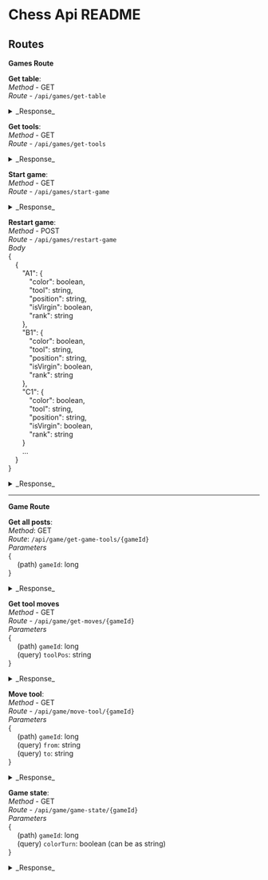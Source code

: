 # Chess Api README

## Routes

**Games Route**

**Get table**:  
_Method_ - GET  
_Route_ - `/api/games/get-table`<br />

<details>
<summary>_Response_</summary><br />
{<br />
&emsp;[<br />
&emsp;&emsp;["A1", "A2", "A3", "A4", "A5", "A6", "A7", "A8"],<br />
&emsp;&emsp;["B1", "B2", "B3", "B4", "B5", "B6", "B7", "B8"],<br />
&emsp;&emsp;["C1", "C2", "C3", "C4", "C5", "C6", "C7", "C8"],<br />
&emsp;&emsp;["D1", "D2", "D3", "D4", "D5", "D6", "D7", "D8"],<br />
&emsp;&emsp;["E1", "E2", "E3", "E4", "E5", "E6", "E7", "E8"],<br />
&emsp;&emsp;["F1", "F2", "F3", "F4", "F5", "F6", "F7", "F8"],<br />
&emsp;&emsp;["G1", "G2", "G3", "G4", "G5", "G6", "G7", "G8"],<br />
&emsp;&emsp;["H1", "H2", "H3", "H4", "H5", "H6", "H7", "H8"]<br />
&emsp;]<br />
}
</details>

**Get tools**:  
_Method_ - GET  
_Route_ - `/api/games/get-tools`<br />

<details>
<summary>_Response_</summary><br />
{<br />
&emsp;{<br />
&emsp;&emsp;"A1": {<br />
&emsp;&emsp;&emsp;"color": boolean,<br />
&emsp;&emsp;&emsp;"tool": string,<br />
&emsp;&emsp;&emsp;"position": string,<br />
&emsp;&emsp;&emsp;"isVirgin": boolean,<br />
&emsp;&emsp;&emsp;"rank": string<br />
&emsp;&emsp;},<br />
&emsp;&emsp;"B1": {<br />
&emsp;&emsp;&emsp;"color": boolean,<br />
&emsp;&emsp;&emsp;"tool": string,<br />
&emsp;&emsp;&emsp;"position": string,<br />
&emsp;&emsp;&emsp;"isVirgin": boolean,<br />
&emsp;&emsp;&emsp;"rank": string<br />
&emsp;&emsp;},<br />
&emsp;&emsp;"C1": {<br />
&emsp;&emsp;&emsp;"color": boolean,<br />
&emsp;&emsp;&emsp;"tool": string,<br />
&emsp;&emsp;&emsp;"position": string,<br />
&emsp;&emsp;&emsp;"isVirgin": boolean,<br />
&emsp;&emsp;&emsp;"rank": string<br />
&emsp;&emsp;}<br />
&emsp;&emsp;...<br />
&emsp;}<br />
}
</details>

**Start game**:  
_Method_ - GET  
_Route_ - `/api/games/start-game`<br />

<details>
<summary>_Response_</summary><br />
{<br />
&emsp;{<br />
&emsp;&emsp;"message": string,<br />
&emsp;&emsp;"gammeId" : long,<br />
&emsp;&emsp;"tools" : {<br />
&emsp;&emsp;&emsp;"A1": {<br />
&emsp;&emsp;&emsp;&emsp;"color": boolean,<br />
&emsp;&emsp;&emsp;&emsp;"tool": string,<br />
&emsp;&emsp;&emsp;&emsp;"position": string,<br />
&emsp;&emsp;&emsp;&emsp;"isVirgin": boolean,<br />
&emsp;&emsp;&emsp;&emsp;"rank": string<br />
&emsp;&emsp;&emsp;},<br />
&emsp;&emsp;&emsp;"B1": {<br />
&emsp;&emsp;&emsp;&emsp;"color": boolean,<br />
&emsp;&emsp;&emsp;&emsp;"tool": string,<br />
&emsp;&emsp;&emsp;&emsp;"position": string,<br />
&emsp;&emsp;&emsp;&emsp;"isVirgin": boolean,<br />
&emsp;&emsp;&emsp;&emsp;"rank": string<br />
&emsp;&emsp;&emsp;},<br />
&emsp;&emsp;&emsp;"C1": {<br />
&emsp;&emsp;&emsp;&emsp;"color": boolean,<br />
&emsp;&emsp;&emsp;&emsp;"tool": string,<br />
&emsp;&emsp;&emsp;&emsp;"position": string,<br />
&emsp;&emsp;&emsp;&emsp;"isVirgin": boolean,<br />
&emsp;&emsp;&emsp;&emsp;"rank": string<br />
&emsp;&emsp;&emsp;}<br />
&emsp;&emsp;&emsp;...<br />
&emsp;&emsp;}<br />
&emsp;}<br />
}
</details>

**Restart game**:  
_Method_ - POST  
_Route_ - `/api/games/restart-game`<br />
_Body_<br />
{<br />
&emsp;{<br />
&emsp;&emsp;"A1": {<br />
&emsp;&emsp;&emsp;"color": boolean,<br />
&emsp;&emsp;&emsp;"tool": string,<br />
&emsp;&emsp;&emsp;"position": string,<br />
&emsp;&emsp;&emsp;"isVirgin": boolean,<br />
&emsp;&emsp;&emsp;"rank": string<br />
&emsp;&emsp;},<br />
&emsp;&emsp;"B1": {<br />
&emsp;&emsp;&emsp;"color": boolean,<br />
&emsp;&emsp;&emsp;"tool": string,<br />
&emsp;&emsp;&emsp;"position": string,<br />
&emsp;&emsp;&emsp;"isVirgin": boolean,<br />
&emsp;&emsp;&emsp;"rank": string<br />
&emsp;&emsp;},<br />
&emsp;&emsp;"C1": {<br />
&emsp;&emsp;&emsp;"color": boolean,<br />
&emsp;&emsp;&emsp;"tool": string,<br />
&emsp;&emsp;&emsp;"position": string,<br />
&emsp;&emsp;&emsp;"isVirgin": boolean,<br />
&emsp;&emsp;&emsp;"rank": string<br />
&emsp;&emsp;}<br />
&emsp;&emsp;...<br />
&emsp;}<br />
}<br />

<details>
<summary>_Response_</summary><br />
{<br />
&emsp;{<br />
&emsp;&emsp;"message": string,<br />
&emsp;&emsp;"gammeId" : long,<br />
&emsp;&emsp;"tools" : {<br />
&emsp;&emsp;&emsp;"A1": {<br />
&emsp;&emsp;&emsp;&emsp;"color": boolean,<br />
&emsp;&emsp;&emsp;&emsp;"tool": string,<br />
&emsp;&emsp;&emsp;&emsp;"position": string,<br />
&emsp;&emsp;&emsp;&emsp;"isVirgin": boolean,<br />
&emsp;&emsp;&emsp;&emsp;"rank": string<br />
&emsp;&emsp;&emsp;},<br />
&emsp;&emsp;&emsp;"B1": {<br />
&emsp;&emsp;&emsp;&emsp;"color": boolean,<br />
&emsp;&emsp;&emsp;&emsp;"tool": string,<br />
&emsp;&emsp;&emsp;&emsp;"position": string,<br />
&emsp;&emsp;&emsp;&emsp;"isVirgin": boolean,<br />
&emsp;&emsp;&emsp;&emsp;"rank": string<br />
&emsp;&emsp;&emsp;},<br />
&emsp;&emsp;&emsp;"C1": {<br />
&emsp;&emsp;&emsp;&emsp;"color": boolean,<br />
&emsp;&emsp;&emsp;&emsp;"tool": string,<br />
&emsp;&emsp;&emsp;&emsp;"position": string,<br />
&emsp;&emsp;&emsp;&emsp;"isVirgin": boolean,<br />
&emsp;&emsp;&emsp;&emsp;"rank": string<br />
&emsp;&emsp;&emsp;}<br />
&emsp;&emsp;&emsp;...<br />
&emsp;&emsp;}<br />
&emsp;}<br />
}
</details>

---

**Game Route**

**Get all posts**:  
_Method_: GET  
_Route_: `/api/game/get-game-tools/{gameId}`<br />
_Parameters_<br />
{<br />
&emsp; (path) `gameId`: long <br />
}<br />

<details>
<summary>_Response_</summary><br />
{<br />
&emsp;{<br />
&emsp;&emsp;"A1": {<br />
&emsp;&emsp;&emsp;"color": boolean,<br />
&emsp;&emsp;&emsp;"tool": string,<br />
&emsp;&emsp;&emsp;"position": string,<br />
&emsp;&emsp;&emsp;"isVirgin": boolean,<br />
&emsp;&emsp;&emsp;"rank": string<br />
&emsp;&emsp;},<br />
&emsp;&emsp;"B1": {<br />
&emsp;&emsp;&emsp;"color": boolean,<br />
&emsp;&emsp;&emsp;"tool": string,<br />
&emsp;&emsp;&emsp;"position": string,<br />
&emsp;&emsp;&emsp;"isVirgin": boolean,<br />
&emsp;&emsp;&emsp;"rank": string<br />
&emsp;&emsp;},<br />
&emsp;&emsp;"C1": {<br />
&emsp;&emsp;&emsp;"color": boolean,<br />
&emsp;&emsp;&emsp;"tool": string,<br />
&emsp;&emsp;&emsp;"position": string,<br />
&emsp;&emsp;&emsp;"isVirgin": boolean,<br />
&emsp;&emsp;&emsp;"rank": string<br />
&emsp;&emsp;}<br />
&emsp;&emsp;...<br />
&emsp;}<br />
}
</details>

**Get tool moves**  
_Method_ - GET  
_Route_ - `/api/game/get-moves/{gameId}`<br />
_Parameters_<br />
{<br />
&emsp; (path) `gameId`: long <br />
&emsp; (query) `toolPos`: string <br />
}<br />

<details>
<summary>_Response_</summary><br />
{<br />
&emsp;{<br />
&emsp;&emsp;"message": string,<br />
&emsp;&emsp;"moves": [<br />
&emsp;&emsp;&emsp;string<br />
&emsp;&emsp;],<br />
&emsp;&emsp;"unallowedMoves": {<br />
&emsp;&emsp;&emsp;"A1": string,<br />
&emsp;&emsp;&emsp;"B1": string,<br />
&emsp;&emsp;&emsp;"C1": string<br />
&emsp;&emsp;&emsp;...<br />
&emsp;&emsp;}<br />
&emsp;}<br />
}
</details>

**Move tool**:  
_Method_ - GET  
_Route_ - `/api/game/move-tool/{gameId}`<br />
_Parameters_ <br />
{<br />
&emsp; (path) `gameId`: long <br />
&emsp; (query) `from`: string<br />
&emsp; (query) `to`: string<br />
}<br />

<details>
<summary>_Response_</summary><br />
{<br />
&emsp;{<br />
&emsp;&emsp;"success": boolean<br />
&emsp;&emsp;"message": string,<br />
&emsp;&emsp;"tools" : {<br />
&emsp;&emsp;&emsp;"A1": {<br />
&emsp;&emsp;&emsp;&emsp;"color": boolean,<br />
&emsp;&emsp;&emsp;&emsp;"tool": string,<br />
&emsp;&emsp;&emsp;&emsp;"position": string,<br />
&emsp;&emsp;&emsp;&emsp;"isVirgin": boolean,<br />
&emsp;&emsp;&emsp;&emsp;"rank": string<br />
&emsp;&emsp;&emsp;},<br />
&emsp;&emsp;&emsp;"B1": {<br />
&emsp;&emsp;&emsp;&emsp;"color": boolean,<br />
&emsp;&emsp;&emsp;&emsp;"tool": string,<br />
&emsp;&emsp;&emsp;&emsp;"position": string,<br />
&emsp;&emsp;&emsp;&emsp;"isVirgin": boolean,<br />
&emsp;&emsp;&emsp;&emsp;"rank": string<br />
&emsp;&emsp;&emsp;},<br />
&emsp;&emsp;&emsp;"C1": {<br />
&emsp;&emsp;&emsp;&emsp;"color": boolean,<br />
&emsp;&emsp;&emsp;&emsp;"tool": string,<br />
&emsp;&emsp;&emsp;&emsp;"position": string,<br />
&emsp;&emsp;&emsp;&emsp;"isVirgin": boolean,<br />
&emsp;&emsp;&emsp;&emsp;"rank": string<br />
&emsp;&emsp;&emsp;}<br />
&emsp;&emsp;&emsp;...<br />
&emsp;&emsp;}<br />
&emsp;}<br />
}
</details>

**Game state**:  
_Method_ - GET  
_Route_ - `/api/game/game-state/{gameId}`<br />
_Parameters_<br />
{<br />
&emsp; (path) `gameId`: long <br />
&emsp; (query) `colorTurn`: boolean (can be as string) <br />
}<br />

<details>
<summary>_Response_</summary><br />
{<br />
&emsp;{<br />
&emsp;&emsp;"gameState": string,<br />
&emsp;&emsp;"kingThreats": string,<br />
&emsp;&emsp;"unallowedMoves": {<br />
&emsp;&emsp;&emsp;"A1": string,<br />
&emsp;&emsp;&emsp;"B1": string,<br />
&emsp;&emsp;&emsp;"C1": string<br />
&emsp;&emsp;&emsp;...<br />
&emsp;&emsp;}<br />
&emsp;}<br />
}<br />
</details>
